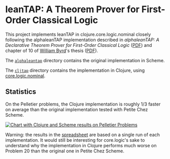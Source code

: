leanTAP: A Theorem Prover for First-Order Classical Logic
=========================================================

This project implements leanTAP in clojure.core.logic.nominal closely
following the alphaleanTAP implementation described in
_alphaleanTAP: A Declarative Theorem Prover for First-Order Classical Logic_
([PDF](http://www.cs.indiana.edu/~webyrd/alphaleantap/alphatap.pdf))
and chapter of 10 of
[William Byrd](http://www.cs.indiana.edu/~webyrd/)'s thesis
([PDF](http://gradworks.umi.com/3380156.pdf)).

The
[`alphaleantap`](https://github.com/namin/leantap/tree/master/alphaleantap)
directory contains the original implementation in Scheme.

The [`cljtap`](https://github.com/namin/leantap/tree/master/cljtap)
directory contains the implementation in Clojure, using
[core.logic.nominal](https://github.com/namin/minikanren-confo).

Statistics
-----------------------------------

On the Pelletier problems, the Clojure implementation is roughly 1/3
faster on average than the original implementation tested with Petite
Chez Scheme.

[![Chart with Clojure and Scheme results on Pelletier Problems](https://docs.google.com/spreadsheet/oimg?key=0Aq6lPvMWlyvwdGRtbDRYZGpmcXI1OG9RM2swNWxyc1E&oid=2&zx=oejhl3v763go)](https://docs.google.com/spreadsheet/ccc?key=0Aq6lPvMWlyvwdGRtbDRYZGpmcXI1OG9RM2swNWxyc1E&hl=en#gid=1)

Warning: the results in the
[spreadsheet](https://docs.google.com/spreadsheet/ccc?key=0Aq6lPvMWlyvwdGRtbDRYZGpmcXI1OG9RM2swNWxyc1E&hl=en#gid=0)
are based on a single run of each implementation. It would still be
interesting for core.logic's sake to understand why the implementation
in Clojure performs much worse on Problem 20 than the original one in
Petite Chez Scheme.

